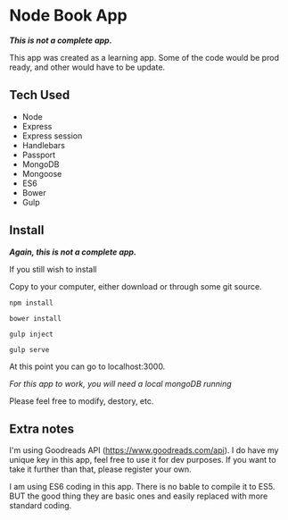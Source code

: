 # Node Book App

**_This is not a complete app._**

This app was created as a learning app.  Some of the code would be prod ready, and other would have to be update.

## Tech Used
* Node
* Express
* Express session 
* Handlebars
* Passport
* MongoDB
* Mongoose
* ES6
* Bower
* Gulp



## Install

**_Again, this is not a complete app._**

If you still wish to install

Copy to your computer, either download or through some git source.

```
npm install
```

```
bower install
```

```
gulp inject
```

```
gulp serve
```

At this point you can go to localhost:3000.  

_For this app to work, you will need a local mongoDB running_

Please feel free to modify, destory, etc.  

## Extra notes
I'm using Goodreads API (https://www.goodreads.com/api).  I do have my unique key in this app, feel free to use it for dev purposes.  If you want to take it further than that, please register your own.  

I am using ES6 coding in this app.  There is no bable to compile it to ES5.  BUT the good thing they are basic ones and easily replaced with more standard coding. 
